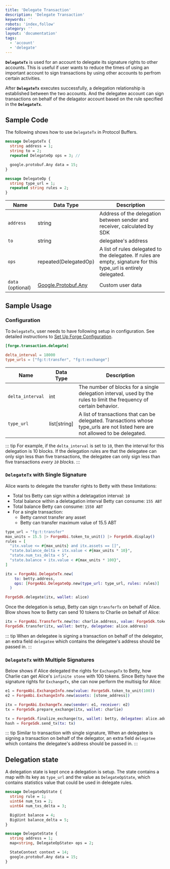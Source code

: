 ```yaml
---
title: 'Delegate Transaction'
description: 'Delegate Transaction'
keywords: ''
robots: 'index,follow'
category: ''
layout: 'documentation'
tags:
  - 'account'
  - 'delegate'
---
```


**`DelegateTx`** is used for an account to delegate its signature rights to other accounts. This is useful if user wants to reduce the times of using an important account to sign transactions by using other accounts to perfrom certain activities.

After **`DelegateTx`** executes successfully, a delegation relationship is established between the two accounts. And the delegatee account can sign transactions on behalf of the delagator account based on the rule specified in the **`DelegateTx`**.

## Sample Code

The following shows how to use `DelegateTx` in Protocol Buffers.

```protobuf
message DelegateTx {
  string address = 1;
  string to = 2;
  repeated DelegateOp ops = 3; //

  google.protobuf.Any data = 15;
}

message DelegateOp {
  string type_url = 1;
  repeated string rules = 2;
}
```

| Name | Data Type | Description |
| - | - | - |
| `address` | string | Address of the delegation between sender and receiver, calculated by SDK|
| `to`| string | delegatee's address|
| `ops`| repeated(DelegatedOp) |A list of rules delegated to the delegatee. If rules are empty, signature for this type_url is entirely delegated.
| `data` (optional)| [Google.Protobuf.Any](https://developers.google.com/protocol-buffers/docs/proto3#any) | Custom user data |

## Sample Usage

### Configuration

To `DelegateTx`, user needs to have following setup in configuration. See detailed instructions to [Set Up Forge Configuration](../../../instruction/configuration).

```toml
[forge.transaction.delegate]

delta_interval = 18000
type_urls = ["fg:t:transfer", "fg:t:exchange"]
```

| Name | Data Type | Description |
| - | - | - |
| `delta_interval` | int | The number of blocks for a single delegation interval, used by the rules to limit the frequency of certain behavior. |
| `type_url`| list[string] | A list of transactions that can be delegated. Transactions whose type_urls are not listed here are not allowed to be delegated.|

::: tip
For example, if the `delta_interval` is set to `10`, then the interval for this delegation is 10 blocks. If the delegation rules are that the delegatee can only sign less than five transactions, the delegatee can only sign less than five transactions *every `10` blocks*.
:::

### `DelegateTx` with Single Signature

Alice wants to delegate the transfer rights to Betty with these limitations:

- Total txs Betty can sign within a deletagation interval: `10`
- Total balance within a deletagation interval Betty can consume: `155 ABT`
- Total balance Betty can consume: `1550 ABT`
- For a single transaction:
  - Betty cannot transfer any asset
  - Betty can transfer maximum value of 15.5 ABT

```elixir
type_url = "fg:t:transfer"
max_units = 15.5 |> ForgeAbi.token_to_unit() |> ForgeSdk.display()
rules = [
  "itx.value <= #{max_units} and itx.assets == []",
  "state.balance_delta + itx.value < #{max_units * 10}",
  "state.num_txs_delta < 5",
  "state.balance + itx.value < #{max_units * 100}",
]

itx = ForgeAbi.DelegateTx.new(
    to: betty.address,
    ops: [ForgeAbi.DelegateOp.new(type_url: type_url, rules: rules)]
  )

ForgeSdk.delegate(itx, wallet: alice)
```

Once the delegation is setup, Betty can sign `transferTx` on behalf of Alice. Blow shows how to Betty can send 10 tokens to Charlie on behalf of Alice:

```elixir
itx = ForgeAbi.TransferTx.new(to: charlie.address, value: ForgeSdk.token_to_unit(10))
ForgeSdk.transfer(itx, wallet: betty, delegatee: alice.address)
```

::: tip
When an delegatee is signing a transaction on behalf of the delegator, an extra field `delegatee` which contains the delegatee's address should be passed in.
:::

### `DelegateTx` with Multiple Signatures

Below shows if Alice delegated the rights for `ExchangeTx` to Betty, how Charlie can get Alice's `infinite stone` with 100 tokens. Since Betty have the signature rights for `ExchangeTx`, she can now perform the multisig for Alice:

```elixir
e1 = ForgeAbi.ExchangeInfo.new(value: ForgeSdk.token_to_unit(100))
e2 = ForgeAbi.ExchangeInfo.new(assets: [stone_address])

itx = ForgeAbi.ExchangeTx.new(sender: e1, receiver: e2)
tx = ForgeSdk.prepare_exchange(itx, wallet: charlie)

tx = ForgeSdk.finalize_exchange(tx, wallet: betty, delegatee: alice.address)
hash = ForgeSdk.send_tx(tx: tx)
```

::: tip
Similar to transaction with single signature, When an delegatee is signing a transaction on behalf of the delegator, an extra field `delegatee` which contains the delegatee's address should be passed in.
:::

## Delegation state

A delegation state is kept once a delegation is setup. The state contains a map with its key as `type_url` and the value as `DelegateOpState`, which contains statistics value that could be used in delegate rules.

```protobuf
message DelegateOpState {
  string rule = 1;
  uint64 num_txs = 2;
  uint64 num_txs_delta = 3;

  BigUint balance = 4;
  BigUint balance_delta = 5;
}

message DelegateState {
  string address = 1;
  map<string, DelegateOpState> ops = 2;

  StateContext context = 14;
  google.protobuf.Any data = 15;
}
```
